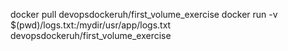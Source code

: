 docker pull devopsdockeruh/first_volume_exercise
docker run -v $(pwd)/logs.txt:/mydir/usr/app/logs.txt devopsdockeruh/first_volume_exercise
